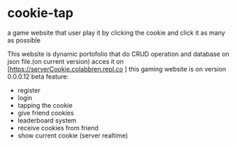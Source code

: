 # cookie-tap
a game website that user play it by clicking the cookie and click it as many as possible

This website is dynamic portofolio that do CRUD operation and database on json file.(on current version) 
acces it on [https://serverCookie.colabbren.repl.co ]
this gaming website is on version 0.0.0.12 beta
feature: 
- register
- login
- tapping the cookie
- give friend cookies
- leaderboard system
- receive cookies from friend
- show current cookie (server realtime)
